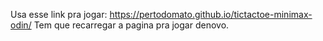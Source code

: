 Usa esse link pra jogar:
https://pertodomato.github.io/tictactoe-minimax-odin/
Tem que recarregar a pagina pra jogar denovo.
